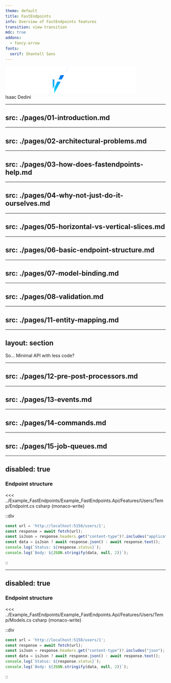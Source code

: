 ```yaml
---
theme: default
title: FastEndpoints
info: Overview of FastEndpoints features
transition: view-transition
mdc: true
addons:
  - fancy-arrow
fonts:
  serif: Shantell Sans
---
```


<img src="./images/FE-logo.svg" class="mr-80">
<div class="absolute left-3.5rem bottom-2.5rem">
  Isaac&nbsp;Dedini
</div>

<!--
Hi. I'm Isaac.

And, I happen to be a software developer!

No, I started working here actually, with Telstra Purple a little over five years ago, which is about the extent of my career.

In that time, I've been incredibly fortunate enough to have worked on quite a few projects now, across many different domains, and with more than a just a small handful of different technologies.

I've also had a really fantastic support structure around me, and it's allowed me the freedom to really explore different ways of doing things.

That freedom has led to me constantly being on the lookout for new ways of doing things, _especially_ when it comes to making the development experience better.

After all, I set my sights on a career in software development after falling in love with writing code, and honestly I'm probably _still_ in a bit of a honeymoon phase with it, but one thing I'm really focused on is trying to preserve that feeling for as long as possible.

FastEndpoints happens to be one of the things that I stumbled across in recent times, and I wanted to share a bit of an overview of it, and also why I think it's worth actually using.
-->

---
src: ./pages/01-introduction.md
---

---
src: ./pages/02-architectural-problems.md
---

---
src: ./pages/03-how-does-fastendpoints-help.md
---

---
src: ./pages/04-why-not-just-do-it-ourselves.md
---

---
src: ./pages/05-horizontal-vs-vertical-slices.md
---

---
src: ./pages/06-basic-endpoint-structure.md
---

---
src: ./pages/07-model-binding.md
---

---
src: ./pages/08-validation.md
---

---
src: ./pages/11-entity-mapping.md
---

---
layout: section
---

<div class="text-size-4xl mx-30">
  So... Minimal API with less code?
</div>

<!--
So, we've got a nice, _expressive_ way to write our endpoints, and it cuts down on a fair bit of boilerplate.

By keeping all of our code closely linked together, it allows us to start simple, declaring a single endpoint and easily extending functionality to those supporting classes as required.

That said, so far all we've really done so far is wrap a few helper methods around Minimal API and moved our application layer into the presentation layer.

Honestly if it stopped here I'd probably consider it not worth the risk of leaning so heavily on yet another library.

There's a few tricks left up FastEndpoints' sleeve that really make it an interesting choice though.
-->

---
src: ./pages/12-pre-post-processors.md
---

---
src: ./pages/13-events.md
---

---
src: ./pages/14-commands.md
---

---
src: ./pages/15-job-queues.md
---

---
disabled: true
---

<h3>Endpoint structure</h3>

<span class="slide-reload-marker" style="display:none">reload-1751934151449</span>
<ReloadCodeButton />

<div class="editor-runner">

<<< ../Example_FastEndpoints/Example_FastEndpoints.Api/Features/Users/Temp/Endpoint.cs csharp {monaco-write}

::div
```js {monaco-run} {autorun:false}
const url = 'http://localhost:5158/users/1';
const response = await fetch(url);
const isJson = response.headers.get("content-type")?.includes("application/json");
const data = isJson ? await response.json() : await response.text();
console.log(`Status: ${response.status}`);
console.log(`Body: ${JSON.stringify(data, null, 2)}`);
```
::
</div>


---
disabled: true
---

<h3>Endpoint structure</h3>

<span class="slide-reload-marker" style="display:none">reload-1751934151449</span>
<ReloadCodeButton />

<div class="editor-runner">

<<< ../Example_FastEndpoints/Example_FastEndpoints.Api/Features/Users/Temp/Models.cs csharp {monaco-write}

::div
```js {monaco-run} {autorun:false}
const url = 'http://localhost:5158/users/1';
const response = await fetch(url);
const isJson = response.headers.get("content-type")?.includes("json");
const data = isJson ? await response.json() : await response.text();
console.log(`Status: ${response.status}`);
console.log(`Body: ${JSON.stringify(data, null, 2)}`);
```
::
</div>
